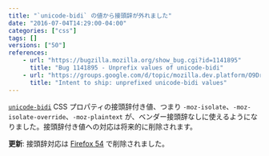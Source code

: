 ```yaml
---
title: "`unicode-bidi` の値から接頭辞が外れました"
date: "2016-07-04T14:29:00-04:00"
categories: ["css"]
tags: []
versions: ["50"]
references:
    - url: "https://bugzilla.mozilla.org/show_bug.cgi?id=1141895"
      title: "Bug 1141895 - Unprefix values of unicode-bidi"
    - url: "https://groups.google.com/d/topic/mozilla.dev.platform/O9DrBrXvH14/discussion"
      title: "Intent to ship: unprefixed unicode-bidi values"
---
```

[`unicode-bidi`](https://developer.mozilla.org/docs/Web/CSS/unicode-bidi) CSS プロパティの接頭辞付き値、つまり `-moz-isolate`、`-moz-isolate-override`、`-moz-plaintext` が、ベンダー接頭辞なしに使えるようになりました。接頭辞付き値への対応は将来的に削除されます。

**更新**: 接頭辞対応は [Firefox 54](https://www.fxsitecompat.dev/ja/docs/2017/prefixed-unicode-bidi-values-are-no-longer-supported/) で削除されました。
